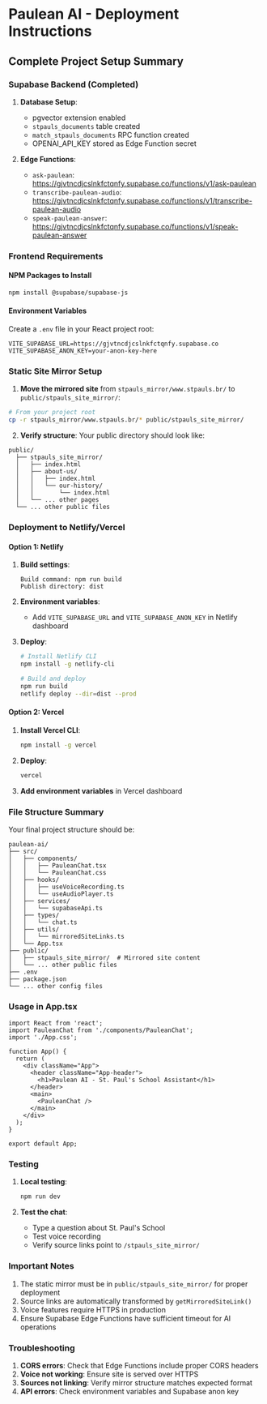 # Paulean AI - Deployment Instructions

## Complete Project Setup Summary

### Supabase Backend (Completed)

1. **Database Setup**:
   - pgvector extension enabled
   - `stpauls_documents` table created
   - `match_stpauls_documents` RPC function created
   - OPENAI_API_KEY stored as Edge Function secret

2. **Edge Functions**:
   - `ask-paulean`: https://gjvtncdjcslnkfctqnfy.supabase.co/functions/v1/ask-paulean
   - `transcribe-paulean-audio`: https://gjvtncdjcslnkfctqnfy.supabase.co/functions/v1/transcribe-paulean-audio  
   - `speak-paulean-answer`: https://gjvtncdjcslnkfctqnfy.supabase.co/functions/v1/speak-paulean-answer

### Frontend Requirements

#### NPM Packages to Install

```bash
npm install @supabase/supabase-js
```

#### Environment Variables

Create a `.env` file in your React project root:

```env
VITE_SUPABASE_URL=https://gjvtncdjcslnkfctqnfy.supabase.co
VITE_SUPABASE_ANON_KEY=your-anon-key-here
```

### Static Site Mirror Setup

1. **Move the mirrored site** from `stpauls_mirror/www.stpauls.br/` to `public/stpauls_site_mirror/`:

```bash
# From your project root
cp -r stpauls_mirror/www.stpauls.br/* public/stpauls_site_mirror/
```

2. **Verify structure**: Your public directory should look like:
```
public/
  ├── stpauls_site_mirror/
  │   ├── index.html
  │   ├── about-us/
  │   │   ├── index.html
  │   │   └── our-history/
  │   │       └── index.html
  │   └── ... other pages
  └── ... other public files
```

### Deployment to Netlify/Vercel

#### Option 1: Netlify

1. **Build settings**:
   ```
   Build command: npm run build
   Publish directory: dist
   ```

2. **Environment variables**:
   - Add `VITE_SUPABASE_URL` and `VITE_SUPABASE_ANON_KEY` in Netlify dashboard

3. **Deploy**:
   ```bash
   # Install Netlify CLI
   npm install -g netlify-cli
   
   # Build and deploy
   npm run build
   netlify deploy --dir=dist --prod
   ```

#### Option 2: Vercel

1. **Install Vercel CLI**:
   ```bash
   npm install -g vercel
   ```

2. **Deploy**:
   ```bash
   vercel
   ```

3. **Add environment variables** in Vercel dashboard

### File Structure Summary

Your final project structure should be:

```
paulean-ai/
├── src/
│   ├── components/
│   │   ├── PauleanChat.tsx
│   │   └── PauleanChat.css
│   ├── hooks/
│   │   ├── useVoiceRecording.ts
│   │   └── useAudioPlayer.ts
│   ├── services/
│   │   └── supabaseApi.ts
│   ├── types/
│   │   └── chat.ts
│   ├── utils/
│   │   └── mirroredSiteLinks.ts
│   └── App.tsx
├── public/
│   ├── stpauls_site_mirror/  # Mirrored site content
│   └── ... other public files
├── .env
├── package.json
└── ... other config files
```

### Usage in App.tsx

```tsx
import React from 'react';
import PauleanChat from './components/PauleanChat';
import './App.css';

function App() {
  return (
    <div className="App">
      <header className="App-header">
        <h1>Paulean AI - St. Paul's School Assistant</h1>
      </header>
      <main>
        <PauleanChat />
      </main>
    </div>
  );
}

export default App;
```

### Testing

1. **Local testing**:
   ```bash
   npm run dev
   ```

2. **Test the chat**:
   - Type a question about St. Paul's School
   - Test voice recording
   - Verify source links point to `/stpauls_site_mirror/`

### Important Notes

1. The static mirror must be in `public/stpauls_site_mirror/` for proper deployment
2. Source links are automatically transformed by `getMirroredSiteLink()`
3. Voice features require HTTPS in production
4. Ensure Supabase Edge Functions have sufficient timeout for AI operations

### Troubleshooting

1. **CORS errors**: Check that Edge Functions include proper CORS headers
2. **Voice not working**: Ensure site is served over HTTPS
3. **Sources not linking**: Verify mirror structure matches expected format
4. **API errors**: Check environment variables and Supabase anon key